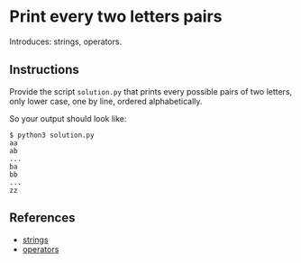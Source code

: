 # Print every two letters pairs

Introduces: strings, operators.

## Instructions

Provide the script `solution.py` that prints every possible pairs of two letters, only lower case, one by
line, ordered alphabetically.

So your output should look like:
```
$ python3 solution.py
aa
ab
...
ba
bb
...
zz
```

## References
 - [strings](https://docs.python.org/3/tutorial/introduction.html#strings)
 - [operators](https://docs.python.org/3.1/library/stdtypes.html#numeric-types-int-float-complex)
